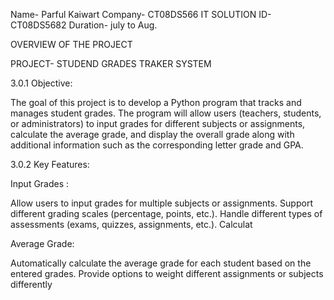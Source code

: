 Name- Parful Kaiwart Company- CT08DS566 IT SOLUTION ID- CT08DS5682 Duration- july to Aug.

OVERVIEW OF THE PROJECT

PROJECT- STUDEND GRADES TRAKER SYSTEM

3.0.1 Objective:

The goal of this project is to develop a Python program that tracks and manages student grades. The program will allow users (teachers, students, or administrators) to input grades for different subjects or assignments, calculate the average grade, and display the overall grade along with additional information such as the corresponding letter grade and GPA.

3.0.2 Key Features:

Input Grades :

Allow users to input grades for multiple subjects or assignments. Support different grading scales (percentage, points, etc.). Handle different types of assessments (exams, quizzes, assignments, etc.). Calculat

Average Grade:

Automatically calculate the average grade for each student based on the entered grades. Provide options to weight different assignments or subjects differently
